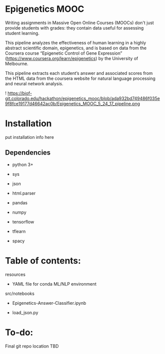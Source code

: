 # Epigenetics MOOC

Writing assignments in Massive Open Online Courses (MOOCs) don't just provide students with grades: they contain data useful for assessing student learning.

This pipeline analyzes the effectiveness of human learning in a highly abstract scientific domain, epigenetics, and is based on data from the Coursera course “Epigenetic Control of Gene Expression” (https://www.coursera.org/learn/epigenetics) by the University of Melbourne.

This pipeline extracts each student’s answer and associated scores from the HTML data from the coursera website for natural language processing and neural network analysis.

! https://biof-git.colorado.edu/hackathon/epigenetics_mooc/blob/ada932bd749486f035e9f8fce19177d46642ac0b/Epigenetics_MOOC_5_24_17_pipeline.png


# Installation

put installation info here

## Dependencies
* python 3+

* sys

* json

* html.parser

* pandas

* numpy

* tensorflow

* tflearn

* spacy

# Table of contents:

resources

* YAML file for conda ML/NLP environment

src/notebooks	
 
* Epigenetics-Answer-Classifier.ipynb

* load_json.py




# To-do:
Final git repo location TBD
 